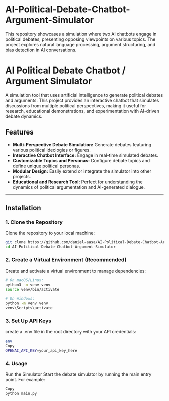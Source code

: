 # AI-Political-Debate-Chatbot-Argument-Simulator
This repository showcases a simulation where two AI chatbots engage in political debates, presenting opposing viewpoints on various topics. The project explores natural language processing, argument structuring, and bias detection in AI conversations.

# AI Political Debate Chatbot / Argument Simulator

A simulation tool that uses artificial intelligence to generate political debates and arguments. This project provides an interactive chatbot that simulates discussions from multiple political perspectives, making it useful for research, educational demonstrations, and experimentation with AI-driven debate dynamics.


## Features

- **Multi-Perspective Debate Simulation:** Generate debates featuring various political ideologies or figures.
- **Interactive Chatbot Interface:** Engage in real-time simulated debates.
- **Customizable Topics and Personas:** Configure debate topics and define unique political personas.
- **Modular Design:** Easily extend or integrate the simulator into other projects.
- **Educational and Research Tool:** Perfect for understanding the dynamics of political argumentation and AI-generated dialogue.

---

## Installation

### 1. Clone the Repository

Clone the repository to your local machine:

```bash
git clone https://github.com/daniel-aasa/AI-Political-Debate-Chatbot-Argument-Simulator.git
cd AI-Political-Debate-Chatbot-Argument-Simulator
```

### 2. Create a Virtual Environment (Recommended)
Create and activate a virtual environment to manage dependencies:

```bash
# On macOS/Linux:
python3 -m venv venv
source venv/bin/activate

# On Windows:
python -m venv venv
venv\Scripts\activate
```

### 3. Set Up API Keys
create a .env file in the root directory with your API credentials:

```bash
env
Copy
OPENAI_API_KEY=your_api_key_here
```

### 4. Usage
Run the Simulator
Start the debate simulator by running the main entry point. For example:

```bash
Copy
python main.py
```

